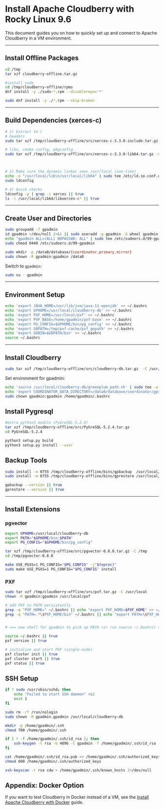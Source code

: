 # Install Apache Cloudberry with Rocky Linux 9.6

This document guides you on how to quickly set up and connect to Apache Cloudberry in a VM environment.

---

## Install Offline Packages

```bash
cd /tmp
tar xzf cloudberry-offline.tar.gz

#install sudo
cd /tmp/cloudberry-offline/rpms
dnf install -y ./sudo-*.rpm --disablerepo='*'

sudo dnf install -y ./*.rpm --skip-broken
```

---

## Build Dependencies (xerces-c)

```bash
# 1) Extract to /
# headers
sudo tar xzf /tmp/cloudberry-offline/src/xerces-c-3.3.0-include.tar.gz -C /usr/local

# libs, cmake config, pkgconfig
sudo tar xzf /tmp/cloudberry-offline/src/xerces-c-3.3.0-lib64.tar.gz -C /usr/local/lib64



# 3) Make sure the dynamic linker sees /usr/local (one-time)
echo -e "/usr/local/lib\n/usr/local/lib64" | sudo tee /etc/ld.so.conf.d/local-local.conf >/dev/null
sudo ldconfig

# 4) Quick checks
ldconfig -p | grep -i xerces || true
ls -l /usr/local/lib64/libxerces-c* || true

```

---

## Create User and Directories

```bash
sudo groupadd -f gpadmin
id gpadmin >/dev/null 2>&1 || sudo useradd -g gpadmin -G wheel gpadmin
echo "gpadmin ALL=(ALL) NOPASSWD: ALL" | sudo tee /etc/sudoers.d/99-gpadmin >/dev/null
sudo chmod 0440 /etc/sudoers.d/99-gpadmin

sudo mkdir -p /data0/database/{coordinator,primary,mirror}
sudo chown -R gpadmin:gpadmin /data0
```

Switch to `gpadmin`:

```bash
sudo su - gpadmin
```

---

## Environment Setup

```bash
echo 'export JAVA_HOME=/usr/lib/jvm/java-11-openjdk' >> ~/.bashrc
echo 'export GPHOME=/usr/local/cloudberry-db' >> ~/.bashrc
echo 'export PXF_HOME=/usr/local/pxf' >> ~/.bashrc
echo 'export PXF_BASE=/home/gpadmin/pxf-base' >> ~/.bashrc
echo 'export PG_CONFIG=$GPHOME/bin/pg_config' >> ~/.bashrc
echo 'export GOPATH=/tmp/pxf-cache/pxf_gopath' >> ~/.bashrc
echo 'export GOBIN=$GOPATH/bin' >> ~/.bashrc
source ~/.bashrc
```

---

## Install Cloudberry

```bash
sudo tar xzf /tmp/cloudberry-offline/src/cloudberry-db.tar.gz  -C /usr/local
```
Set environment for gpadmin:

```bash
echo 'source /usr/local/cloudberry-db/greenplum_path.sh' | sudo tee -a /home/gpadmin/.bashrc >/dev/null
echo 'export COORDINATOR_DATA_DIRECTORY=/data0/database/coordinator/gpseg-1' | sudo tee -a /home/gpadmin/.bashrc >/dev/null
sudo chown gpadmin:gpadmin /home/gpadmin/.bashrc
```



## Install Pygresql

```bash
#extra python3 module (PyGreSQL-5.2.4)
tar xzf /tmp/cloudberry-offline/src/PyGreSQL-5.2.4.tar.gz
cd PyGreSQL-5.2.4

python3 setup.py build
python3 setup.py install --user

```



## Backup Tools

```bash
sudo install -m 0755 /tmp/cloudberry-offline/bins/gpbackup  /usr/local/bin/gpbackup
sudo install -m 0755 /tmp/cloudberry-offline/bins/gprestore /usr/local/bin/gprestore

gpbackup --version || true
gprestore --version || true
```

---



## Install Extensions


### pgvector

```bash
export GPHOME=/usr/local/cloudberry-db
export PATH="$GPHOME/bin:$PATH"
export PG_CONFIG="$GPHOME/bin/pg_config"

tar xzf /tmp/cloudberry-offline/src/pgvector-0.8.0.tar.gz -C /tmp
cd /tmp/pgvector-0.8.0

make USE_PGXS=1 PG_CONFIG="$PG_CONFIG" -j"$(nproc)"
sudo make USE_PGXS=1 PG_CONFIG="$PG_CONFIG" install
```


### PXF

```bash
sudo tar xzf /tmp/cloudberry-offline/src/pxf.tar.gz -C /usr/local
chown -R gpadmin:gpadmin /usr/local/pxf

# add PXF to PATH persistently
grep -q "PXF_HOME=" ~/.bashrc || echo "export PXF_HOME=$PXF_HOME" >> ~/.bashrc
grep -q "PATH=.*\$PXF_HOME/bin" ~/.bashrc || echo "export PATH=\$PXF_HOME/bin:\$PATH" >> ~/.bashrc


# === new shell for gpadmin to pick up PATH (or run source ~/.bashrc) ===

source ~/.bashrc || true
pxf version || true

# initialize and start PXF (single-node)
pxf cluster init || true
pxf cluster start || true
pxf status || true
```






## SSH Setup

```bash
if ! sudo /usr/sbin/sshd; then
    echo "Failed to start SSH daemon" >&2
    exit 1
fi

sudo rm -rf /run/nologin
sudo chown -R gpadmin.gpadmin /usr/local/cloudberry-db

mkdir -p /home/gpadmin/.ssh
chmod 700 /home/gpadmin/.ssh

if [ ! -f /home/gpadmin/.ssh/id_rsa ]; then
    ssh-keygen -t rsa -b 4096 -C gpadmin -f /home/gpadmin/.ssh/id_rsa -P "" > /dev/null 2>&1
fi

cat /home/gpadmin/.ssh/id_rsa.pub >> /home/gpadmin/.ssh/authorized_keys
chmod 600 /home/gpadmin/.ssh/authorized_keys

ssh-keyscan -t rsa cdw > /home/gpadmin/.ssh/known_hosts 2>/dev/null
```
## Appendix: Docker Option

If you want to test Cloudberry in Docker instead of a VM, see the [Install Apache Cloudberry with Docker](README.md) guide.
